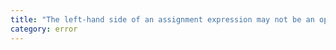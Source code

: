 ```yaml
---
title: "The left-hand side of an assignment expression may not be an optional property access."
category: error
---
```

